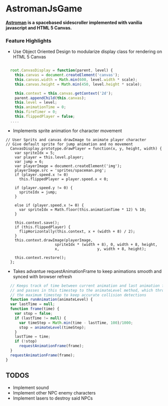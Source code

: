 # AstromanJsGame
__[Astroman](http://jmenestr.github.io/astroman) is a spacebased sidescroller implemented with vanilia javascript and HTML 5 Canvas.__ 

### Feature Highlights 


* Use Object Oriented Design to modularize display class for rendering on HTML 5 Canvas 

``` javascript 

  root.CanvasDisplay = function(parent, level) {
    this.canvas = document.createElement('canvas');
    this.canvas.width = Math.min(600, level.width * scale);
    this.canvas.height = Math.min(450, level.height * scale);

    this.context = this.canvas.getContext('2d');
    parent.appendChild(this.canvas);
    this.level = level;
    this.animationTime = 0;
    this.fireTimer = 0;
    this.flippedPlayer = false;
  ....
  ``` 

  * Implements sprite animation for character movement

  ```javascripot 
  // User Sprits and canvas drawImage to animate player character 
  // Give default sprite for jump animation and no movement 
    CanvasDisplay.prototype.drawPlayer = function(x, y, height, width) {
      var spriteIdx = 5;
      var player = this.level.player;
      var jump = 6;
      var playerImage = document.createElement('img');
      playerImage.src = 'sprites/spaceman.png';
      if (player.speed.x != 0)
        this.flippedPlayer = player.speed.x < 0;

      if (player.speed.y != 0) {
        spriteIdx = jump;
      }

      else if (player.speed.x != 0) {
        var spriteIdx = Math.floor(this.animationTime * 12) % 10;
      }

      this.context.save();
      if (this.flippedPlayer) {
        flipHorizontally(this.context, x + (width + 8) / 2);
      }
      this.context.drawImage(playerImage, 
                        spriteIdx * (width + 8), 0, width + 8, height,
                        x,                 y, width + 8, height);

      this.context.restore();
    };

``` 

* Takes advantue requestAnimationFrame to keep animations smooth and synced with browser refresh 

```javascript 
  // Keeps track of time between current animation and last animation frames
  // and passes in this timestep to the animateLevel method, which throttles  
  // the maximum timestep to keep accurate collision detections 
  function runAnimation(animateLevel) {
  var lastTime = null;
  function frame(time) {
    var stop = false;
    if (lastTime != null) {
      var timeStep = Math.min(time - lastTime, 100)/1000;
      stop = animateLevel(timeStep);
    }
    lastTime = time;
    if (!stop)
      requestAnimationFrame(frame);
  }
  requestAnimationFrame(frame);
}

```

## TODOS

* Implement sound
* Implement other NPC enemy characters
* Implement lasers to destroy said NPCs
